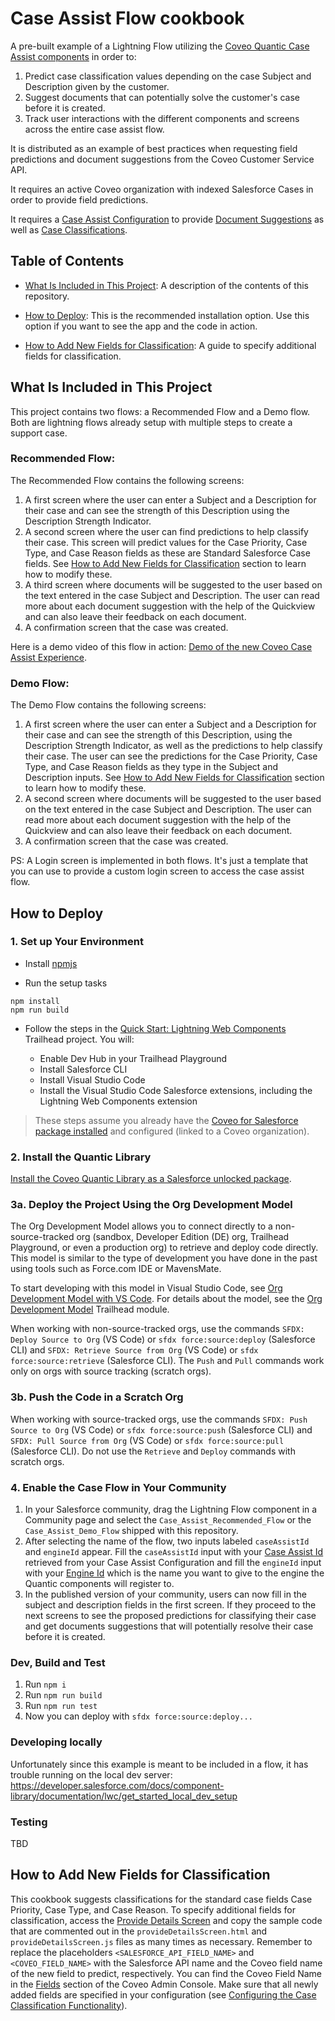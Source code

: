 # Case Assist Flow cookbook

A pre-built example of a Lightning Flow utilizing the [Coveo Quantic Case Assist components](https://docs.coveo.com/en/quantic/latest/reference/case-assist-components/) in order to:

1. Predict case classification values depending on the case Subject and Description given by the customer.
2. Suggest documents that can potentially solve the customer's case before it is created.
3. Track user interactions with the different components and screens across the entire case assist flow.

It is distributed as an example of best practices when requesting field predictions and document suggestions from the Coveo Customer Service API.

It requires an active Coveo organization with indexed Salesforce Cases in order to provide field predictions.

It requires a [Case Assist Configuration](https://docs.coveo.com/en/3328/service/manage-case-assist-configurations) to provide [Document Suggestions](https://docs.coveo.com/en/3328/service/manage-case-assist-configurations#configuring-the-document-suggestion-functionality) as well as [Case Classifications](https://docs.coveo.com/en/3328/service/manage-case-assist-configurations#configuring-the-case-classification-functionality).

## Table of Contents

- [What Is Included in This Project](#what-is-included-in-this-project): A description of the contents of this repository.

- [How to Deploy](#how-to-deploy): This is the recommended installation option. Use this option if you want to see the app and the code in action.

- [How to Add New Fields for Classification](#how-to-add-new-fields-for-classification): A guide to specify additional fields for classification.

## What Is Included in This Project

This project contains two flows: a Recommended Flow and a Demo flow. Both are lightning flows already setup with multiple steps to create a support case.

### Recommended Flow:

The Recommended Flow contains the following screens:

1. A first screen where the user can enter a Subject and a Description for their case and can see the strength of this Description using the Description Strength Indicator.
2. A second screen where the user can find predictions to help classify their case. This screen will predict values for the Case Priority, Case Type, and Case Reason fields as these are Standard Salesforce Case fields. See [How to Add New Fields for Classification](#how-to-add-new-fields-for-classification) section to learn how to modify these.
3. A third screen where documents will be suggested to the user based on the text entered in the case Subject and Description. The user can read more about each document suggestion with the help of the Quickview and can also leave their feedback on each document.
4. A confirmation screen that the case was created.

Here is a demo video of this flow in action: [Demo of the new Coveo Case Assist Experience](https://youtu.be/WvHKYbiZRNI).

### Demo Flow:

The Demo Flow contains the following screens:

1. A first screen where the user can enter a Subject and a Description for their case and can see the strength of this Description, using the Description Strength Indicator, as well as the predictions to help classify their case. The user can see the predictions for the Case Priority, Case Type, and Case Reason fields as they type in the Subject and Description inputs. See [How to Add New Fields for Classification](#how-to-add-new-fields-for-classification) section to learn how to modify these.
2. A second screen where documents will be suggested to the user based on the text entered in the case Subject and Description. The user can read more about each document suggestion with the help of the Quickview and can also leave their feedback on each document.
3. A confirmation screen that the case was created.

PS: A Login screen is implemented in both flows. It's just a template that you can use to provide a custom login screen to access the case assist flow.

## How to Deploy

### 1. Set up Your Environment

- Install [npmjs](https://www.npmjs.com/get-npm)

- Run the setup tasks

```
npm install
npm run build
```

- Follow the steps in the [Quick Start: Lightning Web Components](https://trailhead.salesforce.com/content/learn/projects/quick-start-lightning-web-components/) Trailhead project. You will:

  - Enable Dev Hub in your Trailhead Playground
  - Install Salesforce CLI
  - Install Visual Studio Code
  - Install the Visual Studio Code Salesforce extensions, including the Lightning Web Components extension

> These steps assume you already have the [Coveo for Salesforce package installed](https://docs.coveo.com/en/1158/coveo-for-salesforce/getting-started-with-coveo-for-salesforce) and configured (linked to a Coveo organization).

### 2. Install the Quantic Library

[Install the Coveo Quantic Library as a Salesforce unlocked package](https://docs.coveo.com/en/quantic/latest/usage/#install-quantic).

### 3a. Deploy the Project Using the Org Development Model

The Org Development Model allows you to connect directly to a non-source-tracked org (sandbox, Developer Edition (DE) org, Trailhead Playground, or even a production org) to retrieve and deploy code directly. This model is similar to the type of development you have done in the past using tools such as Force.com IDE or MavensMate.

To start developing with this model in Visual Studio Code, see [Org Development Model with VS Code](https://forcedotcom.github.io/salesforcedx-vscode/articles/user-guide/org-development-model). For details about the model, see the [Org Development Model](https://trailhead.salesforce.com/content/learn/modules/org-development-model) Trailhead module.

When working with non-source-tracked orgs, use the commands `SFDX: Deploy Source to Org` (VS Code) or `sfdx force:source:deploy` (Salesforce CLI) and `SFDX: Retrieve Source from Org` (VS Code) or `sfdx force:source:retrieve` (Salesforce CLI). The `Push` and `Pull` commands work only on orgs with source tracking (scratch orgs).

### 3b. Push the Code in a Scratch Org

When working with source-tracked orgs, use the commands `SFDX: Push Source to Org` (VS Code) or `sfdx force:source:push` (Salesforce CLI) and `SFDX: Pull Source from Org` (VS Code) or `sfdx force:source:pull` (Salesforce CLI). Do not use the `Retrieve` and `Deploy` commands with scratch orgs.

### 4. Enable the Case Flow in Your Community

1. In your Salesforce community, drag the Lightning Flow component in a Community page and select the `Case_Assist_Recommended_Flow` or the `Case_Assist_Demo_Flow` shipped with this repository.
2. After selecting the name of the flow, two inputs labeled `caseAssistId` and `engineId` appear. Fill the `caseAssistId` input with your [Case Assist Id](https://docs.coveo.com/en/3328/#retrieving-a-case-assist-id) retrieved from your Case Assist Configuration and fill the `engineId` input with your [Engine Id](https://docs.coveo.com/en/quantic/latest/reference/case-assist-components/case-assist-case-assist-interface/#properties) which is the name you want to give to the engine the Quantic components will register to.
3. In the published version of your community, users can now fill in the subject and description fields in the first screen. If they proceed to the next screens to see the proposed predictions for classifying their case and get documents suggestions that will potentially resolve their case before it is created.

### Dev, Build and Test

1. Run `npm i`
1. Run `npm run build`
1. Run `npm run test`
1. Now you can deploy with `sfdx force:source:deploy...`

### Developing locally

Unfortunately since this example is meant to be included in a flow, it has trouble running on the local dev server:
https://developer.salesforce.com/docs/component-library/documentation/lwc/get_started_local_dev_setup

### Testing

TBD

## How to Add New Fields for Classification

This cookbook suggests classifications for the standard case fields Case Priority, Case Type, and Case Reason.
To specify additional fields for classification, access the [Provide Details Screen](src/main/default/lwc/provideDetailsScreen) and copy the sample code that are commented out in the `provideDetailsScreen.html` and `provideDetailsScreen.js` files as many times as necessary. Remember to replace the placeholders `<SALESFORCE_API_FIELD_NAME>` and `<COVEO_FIELD_NAME>` with the Salesforce API name and the Coveo field name of the new field to predict, respectively. You can find the Coveo Field Name in the [Fields](https://docs.coveo.com/en/2036/index-content/about-fields) section of the Coveo Admin Console.
Make sure that all newly added fields are specified in your configuration (see [Configuring the Case Classification Functionality](https://docs.coveo.com/en/3328/#configuring-the-case-classification-functionality)).
